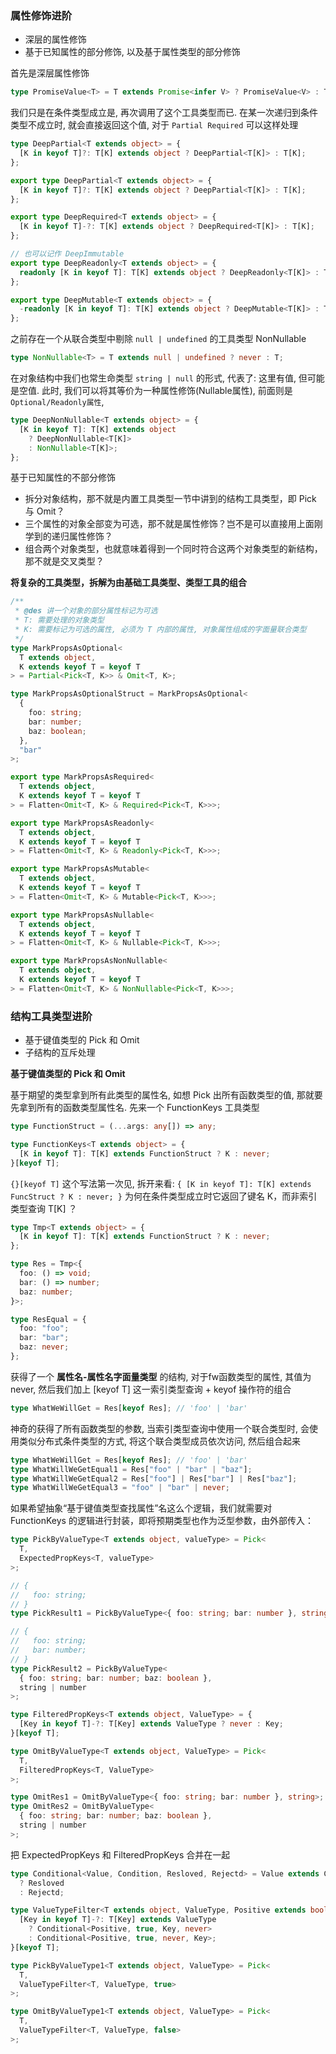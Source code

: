 ### 属性修饰进阶

- 深层的属性修饰
- 基于已知属性的部分修饰, 以及基于属性类型的部分修饰

首先是深层属性修饰

```ts
type PromiseValue<T> = T extends Promise<infer V> ? PromiseValue<V> : T;
```

我们只是在条件类型成立是, 再次调用了这个工具类型而已. 在某一次递归到条件类型不成立时, 就会直接返回这个值, 对于 `Partial Required` 可以这样处理

```ts
type DeepPartial<T extends object> = {
  [K in keyof T]?: T[K] extends object ? DeepPartial<T[K]> : T[K];
};

export type DeepPartial<T extends object> = {
  [K in keyof T]?: T[K] extends object ? DeepPartial<T[K]> : T[K];
};

export type DeepRequired<T extends object> = {
  [K in keyof T]-?: T[K] extends object ? DeepRequired<T[K]> : T[K];
};

// 也可以记作 DeepImmutable
export type DeepReadonly<T extends object> = {
  readonly [K in keyof T]: T[K] extends object ? DeepReadonly<T[K]> : T[K];
};

export type DeepMutable<T extends object> = {
  -readonly [K in keyof T]: T[K] extends object ? DeepMutable<T[K]> : T[K];
};
```

之前存在一个从联合类型中剔除 `null | undefined` 的工具类型 NonNullable

```ts
type NonNullable<T> = T extends null | undefined ? never : T;
```

在对象结构中我们也常生命类型 `string | null` 的形式, 代表了: 这里有值, 但可能是空值. 此时, 我们可以将其等价为一种属性修饰(Nullable属性), 前面则是`Optional/Readonly属性`,

```ts
type DeepNonNullable<T extends object> = {
  [K in keyof T]: T[K] extends object
    ? DeepNonNullable<T[K]>
    : NonNullable<T[K]>;
};

```


基于已知属性的不部分修饰

- 拆分对象结构，那不就是内置工具类型一节中讲到的结构工具类型，即 Pick 与 Omit？
- 三个属性的对象全部变为可选，那不就是属性修饰？岂不是可以直接用上面刚学到的递归属性修饰？
- 组合两个对象类型，也就意味着得到一个同时符合这两个对象类型的新结构，那不就是交叉类型？

**将复杂的工具类型，拆解为由基础工具类型、类型工具的组合**

```ts
/**
 * @des 讲一个对象的部分属性标记为可选
 * T: 需要处理的对象类型
 * K: 需要标记为可选的属性, 必须为 T 内部的属性, 对象属性组成的字面量联合类型
 */
type MarkPropsAsOptional<
  T extends object,
  K extends keyof T = keyof T
> = Partial<Pick<T, K>> & Omit<T, K>;

type MarkPropsAsOptionalStruct = MarkPropsAsOptional<
  {
    foo: string;
    bar: number;
    baz: boolean;
  },
  "bar"
>;

export type MarkPropsAsRequired<
  T extends object,
  K extends keyof T = keyof T
> = Flatten<Omit<T, K> & Required<Pick<T, K>>>;

export type MarkPropsAsReadonly<
  T extends object,
  K extends keyof T = keyof T
> = Flatten<Omit<T, K> & Readonly<Pick<T, K>>>;

export type MarkPropsAsMutable<
  T extends object,
  K extends keyof T = keyof T
> = Flatten<Omit<T, K> & Mutable<Pick<T, K>>>;

export type MarkPropsAsNullable<
  T extends object,
  K extends keyof T = keyof T
> = Flatten<Omit<T, K> & Nullable<Pick<T, K>>>;

export type MarkPropsAsNonNullable<
  T extends object,
  K extends keyof T = keyof T
> = Flatten<Omit<T, K> & NonNullable<Pick<T, K>>>;

```

### 结构工具类型进阶

- 基于键值类型的 Pick 和 Omit
- 子结构的互斥处理


**基于键值类型的 Pick 和 Omit**

基于期望的类型拿到所有此类型的属性名, 如想 Pick 出所有函数类型的值, 那就要先拿到所有的函数类型属性名. 先来一个 FunctionKeys 工具类型


```ts
type FunctionStruct = (...args: any[]) => any;

type FunctionKeys<T extends object> = {
  [K in keyof T]: T[K] extends FunctionStruct ? K : never;
}[keyof T];
```

`{}[keyof T]` 这个写法第一次见, 拆开来看: `{ [K in keyof T]: T[K] extends FuncStruct ? K : never; }` 为何在条件类型成立时它返回了键名 K，而非索引类型查询 T[K] ？

```ts
type Tmp<T extends object> = {
  [K in keyof T]: T[K] extends FunctionStruct ? K : never;
};

type Res = Tmp<{
  foo: () => void;
  bar: () => number;
  baz: number;
}>;

type ResEqual = {
  foo: "foo";
  bar: "bar";
  baz: never;
};

```

获得了一个 **属性名-属性名字面量类型** 的结构, 对于fw函数类型的属性, 其值为 never, 然后我们加上 [keyof  T] 这一索引类型查询 + keyof 操作符的组合

```ts
type WhatWeWillGet = Res[keyof Res]; // 'foo' | 'bar'
```

神奇的获得了所有函数类型的参数, 当索引类型查询中使用一个联合类型时, 会使用类似分布式条件类型的方式, 将这个联合类型成员依次访问, 然后组合起来

```ts
type WhatWeWillGet = Res[keyof Res]; // 'foo' | 'bar'
type WhatWillWeGetEqual1 = Res["foo" | "bar" | "baz"];
type WhatWillWeGetEqual2 = Res["foo"] | Res["bar"] | Res["baz"];
type WhatWillWeGetEqual3 = "foo" | "bar" | never;
```

如果希望抽象“基于键值类型查找属性”名这么个逻辑，我们就需要对 FunctionKeys 的逻辑进行封装，即将预期类型也作为泛型参数，由外部传入：

```ts
type PickByValueType<T extends object, valueType> = Pick<
  T,
  ExpectedPropKeys<T, valueType>
>;

// {
//   foo: string;
// }
type PickResult1 = PickByValueType<{ foo: string; bar: number }, string>;

// {
//   foo: string;
//   bar: number;
// }
type PickResult2 = PickByValueType<
  { foo: string; bar: number; baz: boolean },
  string | number
>;
```

```ts
type FilteredPropKeys<T extends object, ValueType> = {
  [Key in keyof T]-?: T[Key] extends ValueType ? never : Key;
}[keyof T];

type OmitByValueType<T extends object, ValueType> = Pick<
  T,
  FilteredPropKeys<T, ValueType>
>;

type OmitRes1 = OmitByValueType<{ foo: string; bar: number }, string>;
type OmitRes2 = OmitByValueType<
  { foo: string; bar: number; baz: boolean },
  string | number
>;
```

把 ExpectedPropKeys 和 FilteredPropKeys 合并在一起

```ts
type Conditional<Value, Condition, Resloved, Rejectd> = Value extends Condition
  ? Resloved
  : Rejectd;

type ValueTypeFilter<T extends object, ValueType, Positive extends boolean> = {
  [Key in keyof T]-?: T[Key] extends ValueType
    ? Conditional<Positive, true, Key, never>
    : Conditional<Positive, true, never, Key>;
}[keyof T];

type PickByValueType1<T extends object, ValueType> = Pick<
  T,
  ValueTypeFilter<T, ValueType, true>
>;

type OmitByValueType1<T extends object, ValueType> = Pick<
  T,
  ValueTypeFilter<T, ValueType, false>
>;
```
